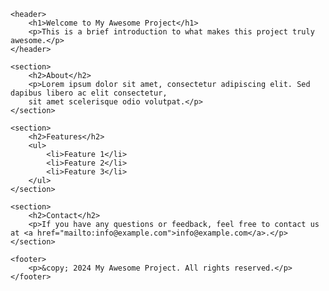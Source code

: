 <!DOCTYPE html>
<html lang="en">
<head>
    <meta charset="UTF-8">
    <meta name="viewport" content="width=device-width, initial-scale=1.0">
    <title>My Awesome Project</title>
    <meta name="description" content="A brief description of my awesome project.">
    <meta name="keywords" content="awesome, project, keywords, GitHub">
</head>
<body>

    <header>
        <h1>Welcome to My Awesome Project</h1>
        <p>This is a brief introduction to what makes this project truly awesome.</p>
    </header>

    <section>
        <h2>About</h2>
        <p>Lorem ipsum dolor sit amet, consectetur adipiscing elit. Sed dapibus libero ac elit consectetur,
        sit amet scelerisque odio volutpat.</p>
    </section>

    <section>
        <h2>Features</h2>
        <ul>
            <li>Feature 1</li>
            <li>Feature 2</li>
            <li>Feature 3</li>
        </ul>
    </section>

    <section>
        <h2>Contact</h2>
        <p>If you have any questions or feedback, feel free to contact us at <a href="mailto:info@example.com">info@example.com</a>.</p>
    </section>

    <footer>
        <p>&copy; 2024 My Awesome Project. All rights reserved.</p>
    </footer>

</body>
</html>
